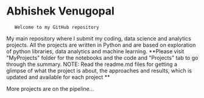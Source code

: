 # Abhishek Venugopal

       Welcome to my GitHub repository
       
My main repository where I submit my coding, data science and analytics projects. All the projects are written in Python and are based on exploration of python libraries, data analytics and machine learning. 
 **Please visit "MyProjects" folder for the notebooks and the code  and "Projects" tab to go through the summary. 
 NOTE: Read the readme.md files for getting a glimpse of what the project is about, the approaches and results, which is updated and available for each project **
 
 More projects are on the pipeline... 
